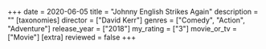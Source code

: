 +++
date = 2020-06-05
title = "Johnny English Strikes Again"
description = ""
[taxonomies]
director = ["David Kerr"] 
genres = ["Comedy", "Action", "Adventure"]
release_year = ["2018"]
my_rating = ["3"]
movie_or_tv = ["Movie"]
[extra]
reviewed = false
+++

